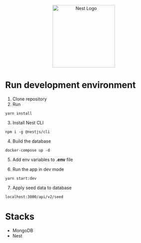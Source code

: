 <p align="center">
  <a href="http://nestjs.com/" target="blank"><img src="https://nestjs.com/img/logo-small.svg" width="200" alt="Nest Logo" /></a>
</p>

# Run development environment

1. Clone repository
2. Run

```
yarn install
```

3. Install Nest CLI

```
npm i -g @nestjs/cli
```

4. Build the database

```
docker-compose up -d
```

5. Add env variables to **.env** file

6. Run the app in dev mode

```
yarn start:dev
```

7. Apply seed data to database

```
localhost:3000/api/v2/seed
```

# Stacks

- MongoDB
- Nest
